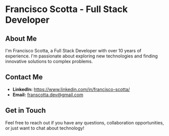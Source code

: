 # Francisco Scotta - Full Stack Developer

## About Me
I'm Francisco Scotta, a Full Stack Developer with over 10 years of experience. I'm passionate about exploring new technologies and finding innovative solutions to complex problems.

## Contact Me
- **LinkedIn:** https://www.linkedin.com/in/francisco-scotta/
- **Email:** franscotta.dev@gmail.com

## Get in Touch
Feel free to reach out if you have any questions, collaboration opportunities, or just want to chat about technology!


<!---
franscottadev/franscottadev is a ✨ special ✨ repository because its `README.md` (this file) appears on your GitHub profile.
You can click the Preview link to take a look at your changes.
--->
